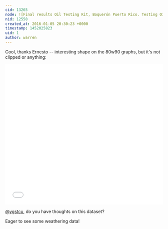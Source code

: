 ```yaml
---
cid: 13265
node: ![Final results Oil Testing Kit, Boquerón Puerto Rico. Testing Oil Contaminants in Roads.](../notes/ernestootero/01-04-2016/final-results-oil-testing-kit-boqueron-puerto-rico-testing-oil-contaminants-in-roads)
nid: 12558
created_at: 2016-01-05 20:30:23 +0000
timestamp: 1452025823
uid: 1
author: warren
---
```


Cool, thanks Ernesto -- interesting shape on the 80w90 graphs, but it's not clipped or anything:

<iframe width='100%' height='450px' style='border:none;' src='//spectralworkbench.org/spectrums/embed2/63198'></iframe>

[@ygstcu](/profile/ygstcu), do you have thoughts on this dataset? 

Eager to see some weathering data!
